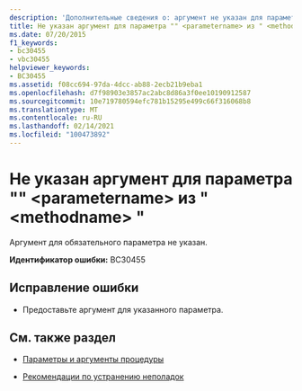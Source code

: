 ```yaml
---
description: 'Дополнительные сведения о: аргумент не указан для параметра "" <parametername> из " <methodname> "'
title: Не указан аргумент для параметра "" <parametername> из " <methodname> "
ms.date: 07/20/2015
f1_keywords:
- bc30455
- vbc30455
helpviewer_keywords:
- BC30455
ms.assetid: f08cc694-97da-4dcc-ab88-2ecb21b9eba1
ms.openlocfilehash: d7f98903e3857ac2abc8d86a3f0ee10190912587
ms.sourcegitcommit: 10e719780594efc781b15295e499c66f316068b8
ms.translationtype: MT
ms.contentlocale: ru-RU
ms.lasthandoff: 02/14/2021
ms.locfileid: "100473892"
---
```

# <a name="argument-not-specified-for-parameter-parametername-of-methodname"></a>Не указан аргумент для параметра "" \<parametername> из " \<methodname> "

Аргумент для обязательного параметра не указан.  
  
 **Идентификатор ошибки:** BC30455  
  
## <a name="to-correct-this-error"></a>Исправление ошибки  
  
- Предоставьте аргумент для указанного параметра.  
  
## <a name="see-also"></a>См. также раздел

- [Параметры и аргументы процедуры](../programming-guide/language-features/procedures/procedure-parameters-and-arguments.md)

- [Рекомендации по устранению неполадок](../programming-guide/language-features/procedures/troubleshooting-procedures.md)
